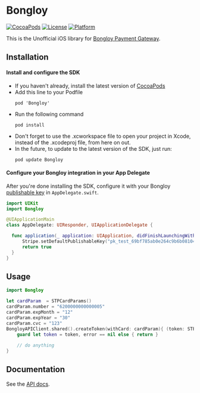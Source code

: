 # Bongloy

[![CocoaPods](https://img.shields.io/cocoapods/v/Bongloy.svg?style=flat)](http://cocoapods.org/?q=author%3Abongloy%20name%3Abongloy)
[![License](https://img.shields.io/cocoapods/l/Bongloy.svg?style=flat)](https://github.com/khomsovon/bongloy-ios/blob/master/LICENSE)
[![Platform](https://img.shields.io/cocoapods/p/Bongloy.svg?style=flat)](https://github.com/khomsovon/bongloy-ios#)

This is the Unofficial iOS library for [Bongloy Payment Gateway](https://www.bongloy.com/).

## Installation
#### Install and configure the SDK
   - If you haven't already, install the latest version of [CocoaPods](https://guides.cocoapods.org/using/getting-started.html)
   - Add this line to your Podfile
      ```ssh
      pod 'Bongloy'
      ```
   - Run the following command
      ```ssh
      pod install
      ```
   - Don't forget to use the .xcworkspace file to open your project in Xcode, instead of the .xcodeproj file, from here on out.
   - In the future, to update to the latest version of the SDK, just run:
      ```ssh
      pod update Bongloy
      ```

#### Configure your Bongloy integration in your App Delegate

After you're done installing the SDK, configure it with your Bongloy [publishable key](https://sandbox.bongloy.com/dashboard/api_keys) in `AppDelegate.swift`.

``` swift
import UIKit
import Bongloy

@UIApplicationMain
class AppDelegate: UIResponder, UIApplicationDelegate {

  func application(_ application: UIApplication, didFinishLaunchingWithOptions launchOptions: [UIApplicationLaunchOptionsKey: Any]?) -> Bool {
      Stripe.setDefaultPublishableKey("pk_test_69bf785ab0e264c9b6b081040ea460eaf79833ae2219e57f1cc3379c26955c1a")
      return true
  }
}
```

## Usage

```swift
import Bongloy

let cardParam  = STPCardParams()
cardParam.number = "6200000000000005"
cardParam.expMonth = "12"
cardParam.expYear = "30"
cardParam.cvc = "123"
BongloyAPIClient.shared().createToken(withCard: cardParam){ (token: STPToken?, error: Error?) in
    guard let token = token, error == nil else { return }
    
    // do anything
}
```

## Documentation

See the [API docs](https://sandbox.bongloy.com/documentation).
